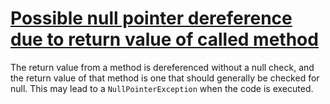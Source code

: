 # [Possible null pointer dereference due to return value of called method](https://spotbugs.readthedocs.io/en/latest/bugDescriptions.html#NP_NULL_ON_SOME_PATH_FROM_RETURN_VALUE)

 The return value from a method is dereferenced without a null check,
and the return value of that method is one that should generally be checked
for null.  This may lead to a `NullPointerException` when the code is executed.